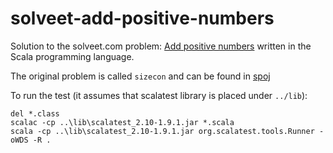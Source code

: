 solveet-add-positive-numbers
============================

Solution to the solveet.com problem: [Add positive numbers](http://www.solveet.com/exercises/Suma-Positivos/25)
written in the Scala programming language.

The original problem is called `sizecon` and can be found in [spoj](http://www.spoj.pl/problems/SIZECON/)

To run the test (it assumes that scalatest library is placed under `../lib`):

	del *.class
	scalac -cp ..\lib\scalatest_2.10-1.9.1.jar *.scala
	scala -cp ..\lib\scalatest_2.10-1.9.1.jar org.scalatest.tools.Runner -oWDS -R .

